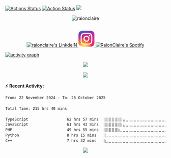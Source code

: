 [![Actions Status](https://github.com/RaionClaire/RaionClaire/actions/workflows/waka-simple.yml/badge.svg)](https://github.com/RaionClaire/RaionClaire/actions)
[![Action Status](https://github.com/RaionClaire/RaionClaire/actions/workflows/update-gh-activity.yml/badge.svg)](https://github.com/RaionClaire/RaionClaire/actions)
[![](https://visitcount.itsvg.in/api?id=RaionClaire&label=Profile%20Views&color=11&icon=7&pretty=true)](https://visitcount.itsvg.in)




<!-- <p align="center">
<img alt="loficity" width="600px" src="https://github.com/HyunCafe/HyunCafe/raw/main/assests/loficity.gif"</img>
</p> -->

<p align="center">
<img src="https://socialify.git.ci/raionclaire/raionclaire/image?description=1&font=Rokkitt&forks=1&issues=1&language=1&pattern=Circuit%20Board&pulls=1&stargazers=1&theme=Dark" alt="raionclaire" width="640" height="320" />
</p>

<p align="center">
<br/>
<a href="https://www.linkedin.com/in/adindasalsabila1">
  <img alt="raionclaire's LinkdeIN" width="50px" src="https://user-images.githubusercontent.com/43545812/144035037-0f415fc7-9f96-4517-a370-ccc6e78a714b.png" />
</a>
  <a href="https://instagram.com/chacasta_staria">
  <img alt="RaionClaire's Instagram" width="50px" src="https://github.com/RaionClaire/RaionClaire/blob/main/images/Instagram_icon.png" />
</a>
<a href="https://open.spotify.com/user/31vm7x6fukgyq4q4ufhsoodq6wqu?si=3a184f409b4d477f">
  <img alt="RaionClaire's Spotify" width="50px" src="https://user-images.githubusercontent.com/43545812/144035120-1ad5169b-91c7-4078-bef9-6a82c733f373.png" />
</a>
<br>
</p>
<!--
<p align="center">
  <img alig src="https://github-profile-trophy.vercel.app/?username=raionclaire&theme=onedark&column=-1" />
</p>-->

[![activity graph](https://github-readme-activity-graph.vercel.app/graph?username=raionclaire&theme=github-dark-dimmed&custom_title=raionclaire%20Activity%20Graph&hide_border=true)](https://github.com/ashutosh00710/github-readme-activity-graph)

<!-- ## Adinda Salsabila

- **Location:** Lampung, Indonesia
- **Education:** Undergraduate in Computer Science, Lampung University, Indonesia
- **Fields of Interest:** Machine Learning, Computer Vision, Web Development, Mobile Development
- **Currently Learning:** Tensorflow, Kotlin, Go
- **Will Learn:** Blockchain
- **Hobbies:** Badminton, Reading Books, Casual Gaming, Coding
-->

<p align="center">
  <img src="https://spotify-github-profile.kittinanx.com/api/view?uid=31vm7x6fukgyq4q4ufhsoodq6wqu&cover_image=true&theme=default&show_offline=false&background_color=000000&interchange=false&bar_color=3bfe34">
</p>

<p align="center">
  <img src="https://spotify-recently-played-readme.vercel.app/api?user=31vm7x6fukgyq4q4ufhsoodq6wqu&count=5">
</p>


**:zap: Recent Activity:**

<!--START_SECTION:activity-->
<!--END_SECTION:activity-->

<!--START_SECTION:waka-->

```txt
From: 22 November 2024 - To: 25 October 2025

Total Time: 215 hrs 40 mins

TypeScript                 62 hrs 57 mins  ⣿⣿⣿⣿⣿⣿⣿⣤⣀⣀⣀⣀⣀⣀⣀⣀⣀⣀⣀⣀⣀⣀⣀⣀⣀   29.19 %
JavaScript                 61 hrs 43 mins  ⣿⣿⣿⣿⣿⣿⣿⣄⣀⣀⣀⣀⣀⣀⣀⣀⣀⣀⣀⣀⣀⣀⣀⣀⣀   28.62 %
PHP                        49 hrs 55 mins  ⣿⣿⣿⣿⣿⣷⣀⣀⣀⣀⣀⣀⣀⣀⣀⣀⣀⣀⣀⣀⣀⣀⣀⣀⣀   23.15 %
Python                     8 hrs 15 mins   ⣿⣀⣀⣀⣀⣀⣀⣀⣀⣀⣀⣀⣀⣀⣀⣀⣀⣀⣀⣀⣀⣀⣀⣀⣀   03.83 %
C++                        7 hrs 32 mins   ⣷⣀⣀⣀⣀⣀⣀⣀⣀⣀⣀⣀⣀⣀⣀⣀⣀⣀⣀⣀⣀⣀⣀⣀⣀   03.49 %
```

<!--END_SECTION:waka-->

<!--START_SECTION:waka-simple-->
<!--END_SECTION:waka-simple-->


<p align="center">
  <img src="https://capsule-render.vercel.app/api?type=waving&color=gradient&height=100&section=footer"/>
</p>
